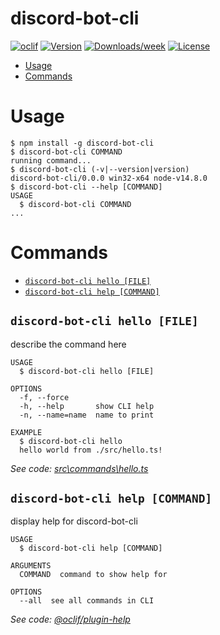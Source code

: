 discord-bot-cli
===============



[![oclif](https://img.shields.io/badge/cli-oclif-brightgreen.svg)](https://oclif.io)
[![Version](https://img.shields.io/npm/v/discord-bot-cli.svg)](https://npmjs.org/package/discord-bot-cli)
[![Downloads/week](https://img.shields.io/npm/dw/discord-bot-cli.svg)](https://npmjs.org/package/discord-bot-cli)
[![License](https://img.shields.io/npm/l/discord-bot-cli.svg)](https://github.com/weekywhawha/discord-bot-cli/blob/master/package.json)

<!-- toc -->
* [Usage](#usage)
* [Commands](#commands)
<!-- tocstop -->
# Usage
<!-- usage -->
```sh-session
$ npm install -g discord-bot-cli
$ discord-bot-cli COMMAND
running command...
$ discord-bot-cli (-v|--version|version)
discord-bot-cli/0.0.0 win32-x64 node-v14.8.0
$ discord-bot-cli --help [COMMAND]
USAGE
  $ discord-bot-cli COMMAND
...
```
<!-- usagestop -->
# Commands
<!-- commands -->
* [`discord-bot-cli hello [FILE]`](#discord-bot-cli-hello-file)
* [`discord-bot-cli help [COMMAND]`](#discord-bot-cli-help-command)

## `discord-bot-cli hello [FILE]`

describe the command here

```
USAGE
  $ discord-bot-cli hello [FILE]

OPTIONS
  -f, --force
  -h, --help       show CLI help
  -n, --name=name  name to print

EXAMPLE
  $ discord-bot-cli hello
  hello world from ./src/hello.ts!
```

_See code: [src\commands\hello.ts](https://github.com/weekywhawha/discord-bot-cli/blob/v0.0.0/src\commands\hello.ts)_

## `discord-bot-cli help [COMMAND]`

display help for discord-bot-cli

```
USAGE
  $ discord-bot-cli help [COMMAND]

ARGUMENTS
  COMMAND  command to show help for

OPTIONS
  --all  see all commands in CLI
```

_See code: [@oclif/plugin-help](https://github.com/oclif/plugin-help/blob/v3.2.0/src\commands\help.ts)_
<!-- commandsstop -->
